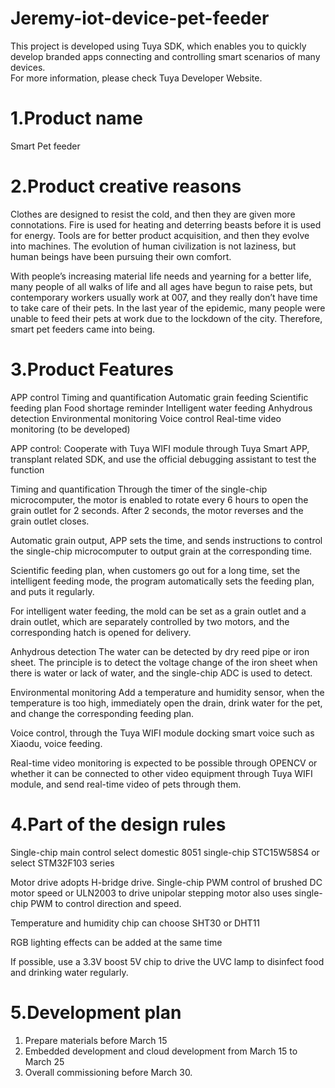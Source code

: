# Jeremy-iot-device-pet-feeder
This project is developed using Tuya SDK, which enables you to quickly develop branded apps connecting and controlling smart scenarios of many devices.       
For more information, please check Tuya Developer Website.

1.Product name
==
Smart Pet feeder

2.Product creative reasons
==
Clothes are designed to resist the cold, and then they are given more connotations.
Fire is used for heating and deterring beasts before it is used for energy.
Tools are for better product acquisition, and then they evolve into machines.
The evolution of human civilization is not laziness, but human beings have been pursuing their own comfort.

With people’s increasing material life needs and yearning for a better life, many people of all walks of life and all ages have begun to raise pets, but contemporary workers usually work at 007, and they really don’t have time to take care of their pets. In the last year of the epidemic, many people were unable to feed their pets at work due to the lockdown of the city. Therefore, smart pet feeders came into being.


3.Product Features
==
APP control Timing and quantification Automatic grain feeding Scientific feeding plan Food shortage reminder Intelligent water feeding Anhydrous detection Environmental monitoring Voice control Real-time video monitoring (to be developed)

APP control: Cooperate with Tuya WIFI module through Tuya Smart APP, transplant related SDK, and use the official debugging assistant to test the function

Timing and quantification Through the timer of the single-chip microcomputer, the motor is enabled to rotate every 6 hours to open the grain outlet for 2 seconds. After 2 seconds, the motor reverses and the grain outlet closes.

Automatic grain output, APP sets the time, and sends instructions to control the single-chip microcomputer to output grain at the corresponding time.

Scientific feeding plan, when customers go out for a long time, set the intelligent feeding mode, the program automatically sets the feeding plan, and puts it regularly.

For intelligent water feeding, the mold can be set as a grain outlet and a drain outlet, which are separately controlled by two motors, and the corresponding hatch is opened for delivery.

Anhydrous detection The water can be detected by dry reed pipe or iron sheet. The principle is to detect the voltage change of the iron sheet when there is water or lack of water, and the single-chip ADC is used to detect.

Environmental monitoring Add a temperature and humidity sensor, when the temperature is too high, immediately open the drain, drink water for the pet, and change the corresponding feeding plan.

Voice control, through the Tuya WIFI module docking smart voice such as Xiaodu, voice feeding.


Real-time video monitoring is expected to be possible through OPENCV or whether it can be connected to other video equipment through Tuya WIFI module, and send real-time video of pets through them.

4.Part of the design rules
==
Single-chip main control select domestic 8051 single-chip STC15W58S4 or select STM32F103 series

Motor drive adopts H-bridge drive. Single-chip PWM control of brushed DC motor speed or ULN2003 to drive unipolar stepping motor also uses single-chip PWM to control direction and speed.

Temperature and humidity chip can choose SHT30 or DHT11

RGB lighting effects can be added at the same time

If possible, use a 3.3V boost 5V chip to drive the UVC lamp to disinfect food and drinking water regularly.

5.Development plan
==
1) Prepare materials before March 15
2) Embedded development and cloud development from March 15 to March 25
3) Overall commissioning before  March 30.


